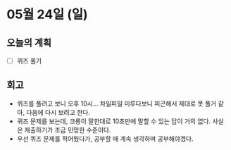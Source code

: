 # 05월 24일 \(일\)

## 오늘의 계획

* [ ] 퀴즈 풀기

## 회고

* 퀴즈를 풀려고 보니 오후 10시... 차일피일 미루다보니 피곤해서 제대로 못 풀거 같아, 다음에 다시 보려고 한다.
* 퀴즈 문제를 보는데, 크롱이 말한대로 10초만에 말할 수 있는 답이 거의 없다. 사실은 제출하기가 조금 민망한 수준이다.
* 우선 퀴즈 문제를 적어뒀다가, 공부할 때 계속 생각하며 공부해야겠다.

